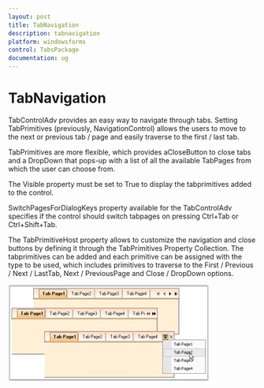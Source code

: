 ```yaml
---
layout: post
title: TabNavigation
description: tabnavigation
platform: windowsforms
control: TabsPackage 
documentation: ug
---
```


# TabNavigation

TabControlAdv provides an easy way to navigate through tabs. Setting TabPrimitives (previously, NavigationControl) allows the users to move to the next or previous tab / page and easily traverse to the first / last tab.

TabPrimitives are more flexible, which provides aCloseButton to close tabs and a DropDown that pops-up with a list of all the available TabPages from which the user can choose from.

The Visible property must be set to True to display the tabprimitives added to the control.

SwitchPagesForDialogKeys property available for the TabControlAdv specifies if the control should switch tabpages on pressing Ctrl+Tab or Ctrl+Shift+Tab.

The TabPrimitiveHost property allows to customize the navigation and close buttons by defining it through the TabPrimitives Property Collection. The tabprimitives can be added and each primitive can be assigned with the type to be used, which includes primitives to traverse to the First / Previous / Next / LastTab, Next / PreviousPage and Close / DropDown options.

![](TabNavigation_images/TabNavigation_img1.jpeg)



